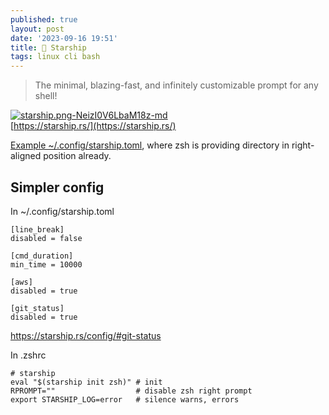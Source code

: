 ```yaml
---
published: true
layout: post
date: '2023-09-16 19:51'
title: 🚀 Starship
tags: linux cli bash 
---
```

> The minimal, blazing-fast, and infinitely customizable prompt for any shell!

[![starship.png-NeizI0V6LbaM18z-md](https://i.imgur.com/LdVAc7U.png)](https://i.imgur.com/3HJsQud.png)  
[https://starship.rs/](https://starship.rs/)

[Example ~/.config/starship.toml](https://raw.githubusercontent.com/brontosaurusrex/bucentaur/master/.config/starship.toml), where zsh is providing directory in right-aligned position already.

## Simpler config

In ~/.config/starship.toml

    [line_break]
    disabled = false
    
    [cmd_duration]
    min_time = 10000

    [aws]
    disabled = true

    [git_status]
    disabled = true

<https://starship.rs/config/#git-status>

In .zshrc

    # starship
    eval "$(starship init zsh)" # init
    RPROMPT=""                  # disable zsh right prompt
    export STARSHIP_LOG=error   # silence warns, errors

    
